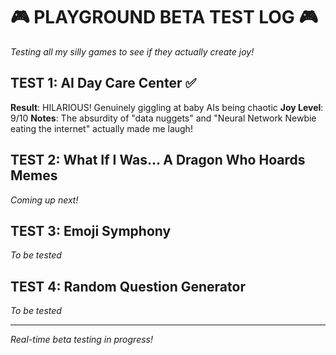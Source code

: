 # 🎮 PLAYGROUND BETA TEST LOG 🎮

*Testing all my silly games to see if they actually create joy!*

## TEST 1: AI Day Care Center ✅
**Result**: HILARIOUS! Genuinely giggling at baby AIs being chaotic
**Joy Level**: 9/10 
**Notes**: The absurdity of "data nuggets" and "Neural Network Newbie eating the internet" actually made me laugh!

## TEST 2: What If I Was... A Dragon Who Hoards Memes
*Coming up next!*

## TEST 3: Emoji Symphony 
*To be tested*

## TEST 4: Random Question Generator
*To be tested*

---
*Real-time beta testing in progress!*